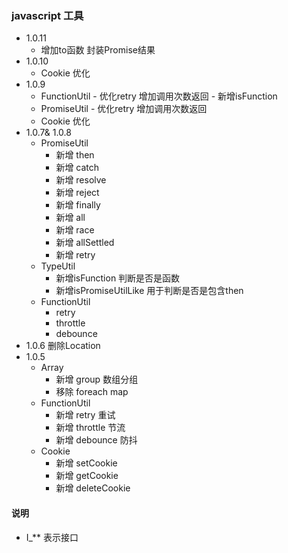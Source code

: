 ### javascript 工具
* 1.0.11
     *  增加to函数 封装Promise结果
* 1.0.10 
     *  Cookie 优化
* 1.0.9
     * FunctionUtil 
      - 优化retry 增加调用次数返回
      - 新增isFunction
     * PromiseUtil 
      - 优化retry 增加调用次数返回
     * Cookie 优化
* 1.0.7& 1.0.8
    * PromiseUtil 
      - 新增 then
      - 新增 catch
      - 新增 resolve
      - 新增 reject
      - 新增 finally
      - 新增 all
      - 新增 race
      - 新增 allSettled
      - 新增 retry
    * TypeUtil
      - 新增isFunction 判断是否是函数
      - 新增isPromiseUtilLike 用于判断是否是包含then
    * FunctionUtil
      * retry
      * throttle
      * debounce
* 1.0.6 删除Location
* 1.0.5
    * Array
      - 新增 group 数组分组
      - 移除 foreach map
    * FunctionUtil
      - 新增 retry     重试
      - 新增 throttle  节流
      - 新增 debounce   防抖  
    * Cookie 
      - 新增 setCookie
      - 新增 getCookie
      - 新增 deleteCookie

#### 说明
* I_** 表示接口